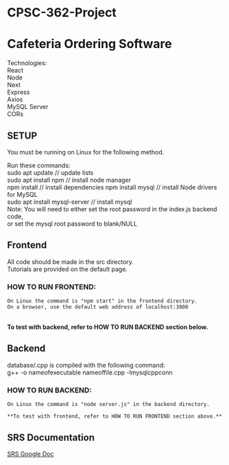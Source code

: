 # CPSC-362-Project
# Cafeteria Ordering Software

Technologies:\
React\
Node\
Next\
Express\
Axios\
MySQL Server\
CORs


## SETUP


You must be running on Linux for the following method.

Run these commands:\
	sudo apt update          // update lists\
	sudo apt install npm     // install node manager\
	npm install              // install dependencies
	npm install mysql        // install Node drivers for MySQL\
	sudo apt install mysql-server      // install mysql\
Note: You will need to either set the root password in the index.js backend code,\
	  or set the mysql root password to blank/NULL



## Frontend


All code should be made in the src directory.\
Tutorials are provided on the default page.


### HOW TO RUN FRONTEND:

	On Linux the command is "npm start" in the frontend directory.
	On a browser, use the default web address of localhost:3000
\
	**To test with backend, refer to HOW TO RUN BACKEND section below.**


## Backend


database/.cpp is compiled with the following command:\
	g++ -o nameofexecutable nameoffile.cpp -lmysqlcppconn


### HOW TO RUN BACKEND:

	On Linux the command is "node server.js" in the backend directory.

	**To test with frontend, refer to HOW TO RUN FRONTEND section above.**


## SRS Documentation
[SRS Google Doc](https://docs.google.com/document/d/1vHGxRGFeUjudUNqFsrj9UzxUwihta8cknSypmEp9GxA/edit?usp=sharing)
